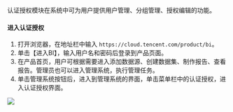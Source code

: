 认证授权模块在系统中可为用户提供用户管理、分组管理、授权编辑的功能。

#### 进入认证授权
1. 打开浏览器，在地址栏中输入 `https://cloud.tencent.com/product/bi`。
2. 单击【进入BI】，输入用户名和密码后登录到产品页面。
3. 在产品首页，用户可根据需要进入添加数据源、创建数据集、制作报告、查看报告。管理员也可以进入管理系统，执行管理任务。
4. 单击管理系统按钮后，进入到管理系统的界面，单击菜单栏中的认证授权，进入认证授权界面。

![](https://main.qcloudimg.com/raw/47654921c92612d973047c2fd46ebb11.png)